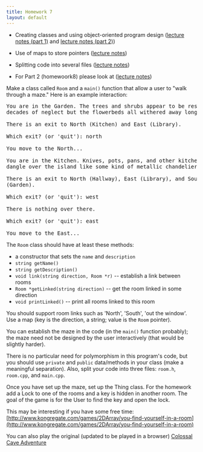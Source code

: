 ```yaml
---
title: Homework 7
layout: default
---
```


  - Creating classes and using object-oriented program design
    ([lecture notes (part 1)](/cse2122/lecture/classes-and-object-orientation.html)
    and
    [lecture notes (part 2)](/cse2122/lecture/classes-and-object-orientation-2.html))

  - Use of maps to store pointers
    ([lecture notes](/cse2122/lecture/maps-sets-etc.html))

  - Splitting code into several files
    ([lecture notes](/cse2122/lecture/splitting-code.html))
  - For Part 2 (homewoork8)  please look at 
    ([lecture notes](/cse2122/homework/homework-8.html))

Make a class called `Room` and a `main()` function that allow a user to "walk
through a maze." Here is an example interaction:

<pre>
You are in the Garden. The trees and shrubs appear to be resilient to
decades of neglect but the flowerbeds all withered away long ago.

There is an exit to North (Kitchen) and East (Library).

Which exit? (or 'quit'): north

You move to the North...

You are in the Kitchen. Knives, pots, pans, and other kitchenware
dangle over the island like some kind of metallic chandelier.

There is an exit to North (Hallway), East (Library), and South
(Garden).

Which exit? (or 'quit'): west

There is nothing over there.

Which exit? (or 'quit'): east

You move to the East...
</pre>

The `Room` class should have at least these methods:

* a constructor that sets the `name` and `description`
* `string getName()`
* `string getDescription()`
* `void link(string direction, Room *r)` -- establish a link between rooms
* `Room *getLinked(string direction)` -- get the room linked in some direction
* `void printLinked()` -- print all rooms linked to this room

You should support room links such as  'North', 'South', 'out the window'. Use a map (key is the direction, a string;
value is the `Room` pointer).

You can establish the maze in the code (in the `main()` function
probably); the maze need not be designed by the user interactively
(that would be slightly harder).

There is no particular need for polymorphism in this program's code,
but you should use `private` and `public` data/methods in your class
(make a meaningful separation). Also, split your code into three
files: `room.h`, `room.cpp`, and `main.cpp`.

Once you have set up the maze, set up the Thing class.
For the homework add a Lock to one of the rooms and a key is hidden in another room.
The goal of the game is for the User to find the key and open the lock.


This may be interesting if you have some free time:
[http://www.kongregate.com/games/2DArray/you-find-yourself-in-a-room](http://www.kongregate.com/games/2DArray/you-find-yourself-in-a-room)

You can also play the original (updated to be played in a browser)
[Colossal Cave Adventure](http://www.ifiction.org/games/playz.php?cat=&game=1&mode=html)

